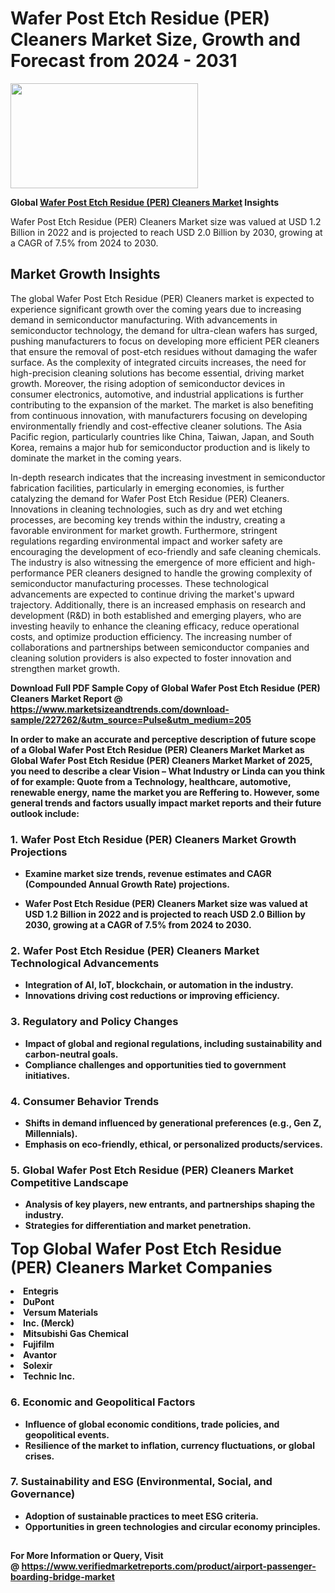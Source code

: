 <H1>Wafer Post Etch Residue (PER) Cleaners Market Size, Growth and Forecast from 2024 - 2031</H1><img class="aligncenter size-medium wp-image-584254" src="https://thirdeyenews.in/wp-content/uploads/2024/09/Global-Market-Research-300x168.jpeg" alt="" width="300" height="168" /><p><strong>Global&nbsp;<a href="https://www.marketsizeandtrends.com/download-sample/227262/&amp;utm_source=Pulse&amp;utm_medium=205">Wafer Post Etch Residue (PER) Cleaners Market</a> Insights</strong></p><p>Wafer Post Etch Residue (PER) Cleaners Market size was valued at USD 1.2 Billion in 2022 and is projected to reach USD 2.0 Billion by 2030, growing at a CAGR of 7.5% from 2024 to 2030.</p><p><h2>Market Growth Insights</h2> <p>The global Wafer Post Etch Residue (PER) Cleaners market is expected to experience significant growth over the coming years due to increasing demand in semiconductor manufacturing. With advancements in semiconductor technology, the demand for ultra-clean wafers has surged, pushing manufacturers to focus on developing more efficient PER cleaners that ensure the removal of post-etch residues without damaging the wafer surface. As the complexity of integrated circuits increases, the need for high-precision cleaning solutions has become essential, driving market growth. Moreover, the rising adoption of semiconductor devices in consumer electronics, automotive, and industrial applications is further contributing to the expansion of the market. The market is also benefiting from continuous innovation, with manufacturers focusing on developing environmentally friendly and cost-effective cleaner solutions. The Asia Pacific region, particularly countries like China, Taiwan, Japan, and South Korea, remains a major hub for semiconductor production and is likely to dominate the market in the coming years.</p> <p><strong></strong></p> <p>In-depth research indicates that the increasing investment in semiconductor fabrication facilities, particularly in emerging economies, is further catalyzing the demand for Wafer Post Etch Residue (PER) Cleaners. Innovations in cleaning technologies, such as dry and wet etching processes, are becoming key trends within the industry, creating a favorable environment for market growth. Furthermore, stringent regulations regarding environmental impact and worker safety are encouraging the development of eco-friendly and safe cleaning chemicals. The industry is also witnessing the emergence of more efficient and high-performance PER cleaners designed to handle the growing complexity of semiconductor manufacturing processes. These technological advancements are expected to continue driving the market's upward trajectory. Additionally, there is an increased emphasis on research and development (R&D) in both established and emerging players, who are investing heavily to enhance the cleaning efficacy, reduce operational costs, and optimize production efficiency. The increasing number of collaborations and partnerships between semiconductor companies and cleaning solution providers is also expected to foster innovation and strengthen market growth.</p> <p><strong></p><p><span class=""><strong>Download Full PDF Sample Copy of Global Wafer Post Etch Residue (PER) Cleaners Market Report</strong> @ <a href="https://www.marketsizeandtrends.com/download-sample/227262/&amp;utm_source=Pulse&amp;utm_medium=205" target="_blank">https://www.marketsizeandtrends.com/download-sample/227262/&amp;utm_source=Pulse&amp;utm_medium=205</a></span></p><p>In order to make an accurate and perceptive description of future scope of a Global&nbsp;Wafer Post Etch Residue (PER) Cleaners Market Market as Global&nbsp;Wafer Post Etch Residue (PER) Cleaners Market Market of 2025, you need to describe a clear Vision &ndash; What Industry or Linda can you think of for example: Quote from a Technology, healthcare, automotive, renewable energy, name the market you are Reffering to. However, some general trends and factors usually impact market reports and their future outlook include:</p><h3>1.&nbsp;<strong>Wafer Post Etch Residue (PER) Cleaners Market Growth Projections</strong></h3><ul><li>Examine market size trends, revenue estimates and CAGR (Compounded Annual Growth Rate) projections.</li><li><p>Wafer Post Etch Residue (PER) Cleaners Market size was valued at USD 1.2 Billion in 2022 and is projected to reach USD 2.0 Billion by 2030, growing at a CAGR of 7.5% from 2024 to 2030.</p></li></ul><h3>2.&nbsp;<strong>Wafer Post Etch Residue (PER) Cleaners Market Technological Advancements</strong></h3><ul><li>Integration of AI, IoT, blockchain, or automation in the industry.</li><li>Innovations driving cost reductions or improving efficiency.</li></ul><h3>3.&nbsp;<strong>Regulatory and Policy Changes</strong></h3><ul><li>Impact of global and regional regulations, including sustainability and carbon-neutral goals.</li><li>Compliance challenges and opportunities tied to government initiatives.</li></ul><h3>4.&nbsp;<strong>Consumer Behavior Trends</strong></h3><ul><li>Shifts in demand influenced by generational preferences (e.g., Gen Z, Millennials).</li><li>Emphasis on eco-friendly, ethical, or personalized products/services.</li></ul><h3>5.&nbsp;<strong>Global Wafer Post Etch Residue (PER) Cleaners Market Competitive Landscape</strong></h3><ul><li>Analysis of key players, new entrants, and partnerships shaping the industry.</li><li>Strategies for differentiation and market penetration.</li></ul><p data-pm-slice="1 1 []"><span style="color: inherit; font-family: inherit; font-size: 25px;">Top Global Wafer Post Etch Residue (PER) Cleaners Market Companies</span></p><div class="" data-test-id=""><p><li>Entegris</li><li> DuPont</li><li> Versum Materials</li><li> Inc. (Merck)</li><li> Mitsubishi Gas Chemical</li><li> Fujifilm</li><li> Avantor</li><li> Solexir</li><li> Technic Inc.</li></p></div><h3>6.&nbsp;<strong>Economic and Geopolitical Factors</strong></h3><ul><li>Influence of global economic conditions, trade policies, and geopolitical events.</li><li>Resilience of the market to inflation, currency fluctuations, or global crises.</li></ul><h3>7.&nbsp;<strong>Sustainability and ESG (Environmental, Social, and Governance)</strong></h3><ul><li>Adoption of sustainable practices to meet ESG criteria.</li><li>Opportunities in green technologies and circular economy principles.</li></ul><h2><strong style="font-size: 14px;">For More Information or Query, Visit @&nbsp;</strong><a style="background-color: #ffffff; font-size: 14px;" href="https://www.marketsizeandtrends.com/report/wafer-post-etch-residue-per-cleaners-market/" target="_blank">https://www.verifiedmarketreports.com/product/airport-passenger-boarding-bridge-market</a></h2>
